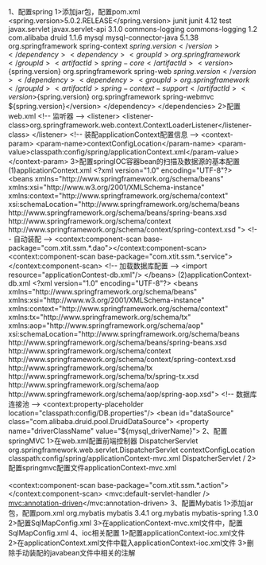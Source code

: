 1、配置spring
	1>添加jar包，配置pom.xml
		<!-- 配置一个全局变量，存储spring框架的版本号 -->
		<properties>
			<spring.version>5.0.2.RELEASE</spring.version>
		</properties>
		<!-- 添加jar包 -->
		<dependencies>
			<dependency>
				<groupId>junit</groupId>
				<artifactId>junit</artifactId>
				<version>4.12</version>
				<scope>test</scope>
			</dependency>
			<dependency>
				<groupId>javax.servlet</groupId>
				<artifactId>javax.servlet-api</artifactId>
				<version>3.1.0</version>
			</dependency>
			<dependency>
				<groupId>commons-logging</groupId>
				<artifactId>commons-logging</artifactId>
				<version>1.2</version>
			</dependency>
			<dependency>
				<groupId>com.alibaba</groupId>
				<artifactId>druid</artifactId>
				<version>1.1.6</version>
			</dependency>
			<dependency>
				<groupId>mysql</groupId>
				<artifactId>mysql-connector-java</artifactId>
				<version>5.1.38</version>
			</dependency>
			<!-- spring框架jar -->
			<dependency>
				<groupId>org.springframework</groupId>
				<artifactId>spring-context</artifactId>
				<version>${spring.version}</version>
			</dependency>
			<dependency>
				<groupId>org.springframework</groupId>
				<artifactId>spring-core</artifactId>
				<version>${spring.version}</version>
			</dependency>
			<dependency>
				<groupId>org.springframework</groupId>
				<artifactId>spring-web</artifactId>
				<version>${spring.version}</version>
			</dependency>
			<dependency>
				<groupId>org.springframework</groupId>
				<artifactId>spring-context-support</artifactId>
				<version>${spring.version}</version>
			</dependency>
			<dependency>
				<groupId>org.springframework</groupId>
				<artifactId>spring-webmvc</artifactId>
				<version>${spring.version}</version>
			</dependency>
		</dependencies>
	2>配置web.xml
		<!-- 监听器 -->
		<listener>
			<listener-class>org.springframework.web.context.ContextLoaderListener</listener-class>
		</listener>
		<!-- 装配applicationContext配置信息  -->
		<context-param>
			<param-name>contextConfigLocation</param-name>
			<param-value>classpath:config/spring/applicationContext.xml</param-value>
		</context-param>
	3>配置springIOC容器bean的扫描及数据源的基本配置
		(1)applicationContext.xml
			<?xml version="1.0" encoding="UTF-8"?>
			<beans xmlns="http://www.springframework.org/schema/beans"
			xmlns:xsi="http://www.w3.org/2001/XMLSchema-instance" 
			xmlns:context="http://www.springframework.org/schema/context"
			xsi:schemaLocation="http://www.springframework.org/schema/beans
	               http://www.springframework.org/schema/beans/spring-beans.xsd
	               http://www.springframework.org/schema/context
	               http://www.springframework.org/schema/context/spring-context.xsd ">
			    <!-- 自动装配 -->         
				<context:component-scan 					base-package="com.xtit.ssm.*.dao"></context:component-scan>       
				<context:component-scan 					base-package="com.xtit.ssm.*.service"></context:component-scan>             
			    <!-- 加载数据库配置 -->   
			    <import resource="applicationContest-db.xml"/>      
			</beans>
		(2)applicationContext-db.xml
			<?xml version="1.0" encoding="UTF-8"?>
			<beans xmlns="http://www.springframework.org/schema/beans"
			xmlns:xsi="http://www.w3.org/2001/XMLSchema-instance" 
			xmlns:context="http://www.springframework.org/schema/context"
			xmlns:tx="http://www.springframework.org/schema/tx"
			xmlns:aop="http://www.springframework.org/schema/aop"
			xsi:schemaLocation="http://www.springframework.org/schema/beans
	               http://www.springframework.org/schema/beans/spring-beans.xsd
	               http://www.springframework.org/schema/context
	               http://www.springframework.org/schema/context/spring-context.xsd
	               http://www.springframework.org/schema/tx
	               http://www.springframework.org/schema/tx/spring-tx.xsd 
	               http://www.springframework.org/schema/aop
	               http://www.springframework.org/schema/aop/spring-aop.xsd">
				<!-- 数据库连接池 -->
				<context:property-placeholder location="classpath:config/DB.properties"/> 
				<bean id="dataSource" class="com.alibaba.druid.pool.DruidDataSource">
					<property name="driverClassName" value="${mysql_driverName}"></property>
					<property name="url" value="${mysql_url}"></property>
					<property name="username" value="${mysql_user}"></property>
					<property name="password" value="${mysql_passwd}"></property>
				</bean> 
			</beans>
2、配置springMVC
	1>在web.xml配置前端控制器
		<!-- 配置前端控制器 -->
		<servlet>
			<servlet-name>DispatcherServlet</servlet-name>
			<servlet-class>org.springframework.web.servlet.DispatcherServlet</servlet-class>
			<init-param>
				<param-name>contextConfigLocation</param-name>
				<param-value>classpath:config/spring/applicationContext-mvc.xml</param-value>
			</init-param>
		</servlet>
		<servlet-mapping>
			<servlet-name>DispatcherServlet</servlet-name>
			<!-- 前端页面→/;后端系统→*.action -->
			<url-pattern>/</url-pattern>
		</servlet-mapping>
	2>配置springmvc配置文件applicationContext-mvc.xml
		<?xml version="1.0" encoding="UTF-8"?>
		<beans xmlns="http://www.springframework.org/schema/beans"
		xmlns:xsi="http://www.w3.org/2001/XMLSchema-instance" 
		xmlns:context="http://www.springframework.org/schema/context"
		xmlns:mvc="http://www.springframework.org/schema/mvc"
		xsi:schemaLocation="http://www.springframework.org/schema/beans
	           http://www.springframework.org/schema/beans/spring-beans.xsd
	           http://www.springframework.org/schema/mvc
	           http://www.springframework.org/schema/mvc/spring-mvc.xsd
	           http://www.springframework.org/schema/context
	           http://www.springframework.org/schema/context/spring-context.xsd ">       
			<!-- 配置自动扫描，将所有的Controller扫描到IOC容器 -->               
			<context:component-scan base-package="com.xtit.ssm.*.action"></context:component-scan>
			<bean class="org.springframework.web.servlet.view.InternalResourceViewResolver">
		    	<property name="prefix" value="/views/"></property>
		    	<property name="suffix" value=".jsp"></property>
		    </bean> 
		    <!-- 处理静态资源请求，非静态转移至DispatcherServlet -->
			<mvc:default-servlet-handler />
			<!-- 提供Controller请求转发，json自动转化等功能 -->
			<mvc:annotation-driven></mvc:annotation-driven>
		</beans>
3、配置Mybatis
	1>添加jar包，配置pom.xml
		<!-- jar包 -->
		<dependency>
			<groupId>org.mybatis</groupId>
			<artifactId>mybatis</artifactId>
			<version>3.4.1</version>
		</dependency>
		<!-- spring-mybatie整合包 -->
		<dependency>
		    <groupId>org.mybatis</groupId>
		    <artifactId>mybatis-spring</artifactId>
		    <version>1.3.0</version>
		</dependency>
	2>配置SqlMapConfig.xml
		<?xml version="1.0" encoding="UTF-8" ?>
		<!DOCTYPE configuration
		  PUBLIC "-//mybatis.org//DTD Config 3.0//EN"
		  "http://mybatis.org/dtd/mybatis-3-config.dtd">
		<configuration>
			<!-- 二级缓存配置 -->
			<settings>
				<setting name="cacheEnabled" value="true"/>
			</settings>
			<!-- 
				注册mapper 
				<mappers>
					<package name="com.xtit.ssm.test.entity"/>
				</mappers>
			-->
		</configuration>
	3>在applicationContext-mvc.xml文件中，配置SqlMapConfig.xml
		<!-- 配置session工厂bean文件 -->
		<bean id="sqlSessionFactory" class="org.mybatis.spring.SqlSessionFactoryBean">
			<property name="dataSource" ref="dataSource"></property>
			<property name="configLocation" 				value="classpath:config/mybatis/SqlMapConfig.xml"></property>
		</bean>
		<!-- 将对应的接口的类型改造为MapperFactoryBean -->
		<bean class="org.mybatis.spring.mapper.MapperScannerConfigurer">
			<property name="sqlSessionFactoryBeanName" value="sqlSessionFactory"></property>
			<property name="basePackage" value="com.xtit.ssm.*.dao"></property>
		</bean>
4、ioc相关配置
	1>配置applicationContext-ioc.xml文件
		<?xml version="1.0" encoding="UTF-8"?>
		<beans xmlns="http://www.springframework.org/schema/beans"
		xmlns:xsi="http://www.w3.org/2001/XMLSchema-instance" 
		xmlns:context="http://www.springframework.org/schema/context"
		xsi:schemaLocation="http://www.springframework.org/schema/beans
               http://www.springframework.org/schema/beans/spring-beans.xsd
               http://www.springframework.org/schema/context
               http://www.springframework.org/schema/context/spring-context.xsd ">     
			<bean id="stuService" class="com.xtit.ssm.test.service.student.StuService">
				<property name="stuDao" ref="stuDao"></property>
			</bean> 
		</beans>
	2>在applicationContext.xml文件中载入applicationContext-ioc.xml文件
		<import resource="classpath:config/spring/applicationContext-ioc.xml"/>
	3>删除手动装配的javabean文件中相关的注解